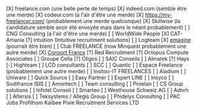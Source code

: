 [X] freelance.com (une belle perte de temps)
[X] indeed.com (semble être une merde)
[X] codeur.com (a l'air d'être une merde)
[X] https://my-freelancer.com/ (probablement une merde quelconque)
[X] Skillwise (la candidature semble avoir été envoyée mais dans le néant probablement)
[ ] CNG Consulting (a l'air d'être une merde)
[ ] WorldWide People
[X] CAT-Amania
[?] intuition (Intuitive recruitment solutions)
[ ] Logteam
[X] [emagine](https://cv.emagine.fr/) (pourrait être bien)
[ ] Club FREELANCE (now Minquest probablement une autre merde)
[X] [Consort France](careers.consort-group.com)
[?] Red Recruitment
[?] Octopus Compute Associates
[ ] Groupe Cella
[?] Oligos
[ ] SAIC Conseils
[ ] Almatek
[?] Hays
[-] Highteam
[ ] LCD consultants
[ ] SCC
[ ] Quantic
[ ] Espace Freelance (probablement une autre merde)
[ ] Insitoo-IT FREELANCES
[ ] Aladium
[ ] Uniware
[ ] Quick Source
[ ] Easy Partner
[ ] Expert LINE
[ ] Insyco
[ ] Sodifrance ISIS
[ ] Amontech
[ ] Team consulting
[ ] Proelan
[ ] CS Group solutions
[ ] Infotel Conseil
[ ] Smarteo
[ ] Westhouse Schweiz AG
[ ] Adnrh
[ ] Altersis
[ ] Teksystems / Allegis Group
[ ] Phidelys Consulting
[ ] PAC Jobs
Profilhom
Kaïbee
Pixie Recruitment Services LTD
